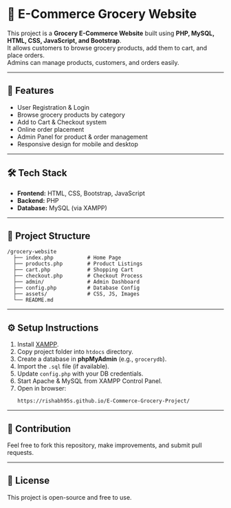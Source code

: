 # 🛒 E-Commerce Grocery Website

This project is a **Grocery E-Commerce Website** built using **PHP, MySQL, HTML, CSS, JavaScript, and Bootstrap**.  
It allows customers to browse grocery products, add them to cart, and place orders.  
Admins can manage products, customers, and orders easily.

---

## 🚀 Features
- User Registration & Login  
- Browse grocery products by category  
- Add to Cart & Checkout system  
- Online order placement  
- Admin Panel for product & order management  
- Responsive design for mobile and desktop  

---

## 🛠️ Tech Stack
- **Frontend:** HTML, CSS, Bootstrap, JavaScript  
- **Backend:** PHP  
- **Database:** MySQL (via XAMPP)  

---

## 📂 Project Structure
```
/grocery-website
  ├── index.php           # Home Page
  ├── products.php        # Product Listings
  ├── cart.php            # Shopping Cart
  ├── checkout.php        # Checkout Process
  ├── admin/              # Admin Dashboard
  ├── config.php          # Database Config
  ├── assets/             # CSS, JS, Images
  └── README.md
```

---

## ⚙️ Setup Instructions
1. Install [XAMPP](https://www.apachefriends.org/).  
2. Copy project folder into `htdocs` directory.  
3. Create a database in **phpMyAdmin** (e.g., `grocerydb`).  
4. Import the `.sql` file (if available).  
5. Update `config.php` with your DB credentials.  
6. Start Apache & MySQL from XAMPP Control Panel.  
7. Open in browser:  
   ```
   https://rishabh95s.github.io/E-Commerce-Grocery-Project/
   ```

---

## 🤝 Contribution
Feel free to fork this repository, make improvements, and submit pull requests.  

---

## 📜 License
This project is open-source and free to use.  
